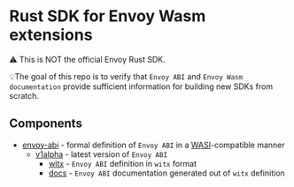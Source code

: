 # Rust SDK for Envoy Wasm extensions

⚠️ This is NOT the official Envoy Rust SDK.

💡The goal of this repo is to verify that `Envoy ABI` and `Envoy Wasm documentation` provide sufficient information for building new SDKs from scratch.

## Components

* [envoy-abi](./envoy-abi/README.md) - formal definition of `Envoy ABI` in a [WASI](https://github.com/WebAssembly/WASI)-compatible manner
  * [v1alpha](./envoy-abi/v1alpha/) - latest version of `Envoy ABI`
    * [witx](./envoy-abi/v1alpha/witx) - `Envoy ABI` definition in `witx` format
    * [docs](./envoy-abi/v1alpha/docs/envoy_abi_v1alpha.md) - `Envoy ABI` documentation generated out of `witx` definition
